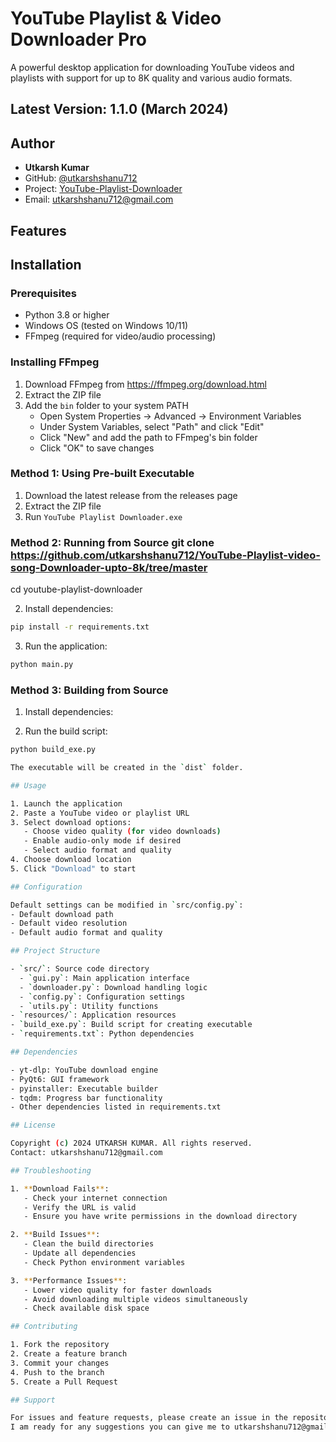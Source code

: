 # YouTube Playlist & Video Downloader Pro

A powerful desktop application for downloading YouTube videos and playlists with support for up to 8K quality and various audio formats.

## Latest Version: 1.1.0 (March 2024)

## Author
- **Utkarsh Kumar**
- GitHub: [@utkarshshanu712](https://github.com/utkarshshanu712)
- Project: [YouTube-Playlist-Downloader](https://github.com/utkarshshanu712/YouTube-Playlist-Downloader)
- Email: utkarshshanu712@gmail.com

## Features


## Installation

### Prerequisites
- Python 3.8 or higher
- Windows OS (tested on Windows 10/11)
- FFmpeg (required for video/audio processing)

### Installing FFmpeg
1. Download FFmpeg from https://ffmpeg.org/download.html
2. Extract the ZIP file
3. Add the `bin` folder to your system PATH
   - Open System Properties → Advanced → Environment Variables
   - Under System Variables, select "Path" and click "Edit"
   - Click "New" and add the path to FFmpeg's bin folder
   - Click "OK" to save changes

### Method 1: Using Pre-built Executable
1. Download the latest release from the releases page
2. Extract the ZIP file
3. Run `YouTube Playlist Downloader.exe`


### Method 2: Running from Source git clone https://github.com/utkarshshanu712/YouTube-Playlist-video-song-Downloader-upto-8k/tree/master
cd youtube-playlist-downloader


2. Install dependencies:

```bash
pip install -r requirements.txt
```

3. Run the application:

```bash
python main.py
```


### Method 3: Building from Source

1. Install dependencies:


2. Run the build script:

```bash
python build_exe.py

The executable will be created in the `dist` folder.

## Usage

1. Launch the application
2. Paste a YouTube video or playlist URL
3. Select download options:
   - Choose video quality (for video downloads)
   - Enable audio-only mode if desired
   - Select audio format and quality
4. Choose download location
5. Click "Download" to start

## Configuration

Default settings can be modified in `src/config.py`:
- Default download path
- Default video resolution
- Default audio format and quality

## Project Structure

- `src/`: Source code directory
  - `gui.py`: Main application interface
  - `downloader.py`: Download handling logic
  - `config.py`: Configuration settings
  - `utils.py`: Utility functions
- `resources/`: Application resources
- `build_exe.py`: Build script for creating executable
- `requirements.txt`: Python dependencies

## Dependencies

- yt-dlp: YouTube download engine
- PyQt6: GUI framework
- pyinstaller: Executable builder
- tqdm: Progress bar functionality
- Other dependencies listed in requirements.txt

## License

Copyright (c) 2024 UTKARSH KUMAR. All rights reserved.
Contact: utkarshshanu712@gmail.com

## Troubleshooting

1. **Download Fails**:
   - Check your internet connection
   - Verify the URL is valid
   - Ensure you have write permissions in the download directory

2. **Build Issues**:
   - Clean the build directories
   - Update all dependencies
   - Check Python environment variables

3. **Performance Issues**:
   - Lower video quality for faster downloads
   - Avoid downloading multiple videos simultaneously
   - Check available disk space

## Contributing

1. Fork the repository
2. Create a feature branch
3. Commit your changes
4. Push to the branch
5. Create a Pull Request

## Support

For issues and feature requests, please create an issue in the repository or contact the developer directly.
I am ready for any suggestions you can give me to utkarshshanu712@gmail.com
```
